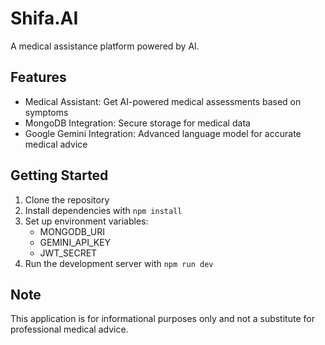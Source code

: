 # Shifa.AI

A medical assistance platform powered by AI.

## Features

- Medical Assistant: Get AI-powered medical assessments based on symptoms
- MongoDB Integration: Secure storage for medical data
- Google Gemini Integration: Advanced language model for accurate medical advice

## Getting Started

1. Clone the repository
2. Install dependencies with `npm install`
3. Set up environment variables:
   - MONGODB_URI
   - GEMINI_API_KEY
   - JWT_SECRET
4. Run the development server with `npm run dev`

## Note

This application is for informational purposes only and not a substitute for professional medical advice. 